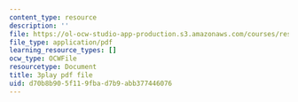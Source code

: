 ```yaml
---
content_type: resource
description: ''
file: https://ol-ocw-studio-app-production.s3.amazonaws.com/courses/res-3-002-collaborative-design-and-creative-expression-with-arduino-microcontrollers-january-iap-2017/d70b8b905f119fbad7b9abb377446076_2039260.pdf
file_type: application/pdf
learning_resource_types: []
ocw_type: OCWFile
resourcetype: Document
title: 3play pdf file
uid: d70b8b90-5f11-9fba-d7b9-abb377446076
---
```

